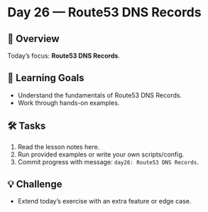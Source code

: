 # Day 26 — Route53 DNS Records

## 📖 Overview
Today’s focus: **Route53 DNS Records**.

## 🎯 Learning Goals
- Understand the fundamentals of Route53 DNS Records.
- Work through hands-on examples.

## 🛠️ Tasks
1. Read the lesson notes here.
2. Run provided examples or write your own scripts/config.
3. Commit progress with message: `day26: Route53 DNS Records`.

## 💡 Challenge
- Extend today’s exercise with an extra feature or edge case.
